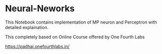 # Neural-Neworks


This Notebook contains implementation of MP neuron and Perceptron with detailed explaination. 

This completely based on Online Course offered by One Fourth Labs

https://padhai.onefourthlabs.in/
